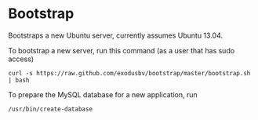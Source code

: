 Bootstrap
=========

Bootstraps a new Ubuntu server, currently assumes Ubuntu 13.04.

To bootstrap a new server, run this command (as a user that has sudo access)

    curl -s https://raw.github.com/exodusbv/bootstrap/master/bootstrap.sh | bash

To prepare the MySQL database for a new application, run

    /usr/bin/create-database
